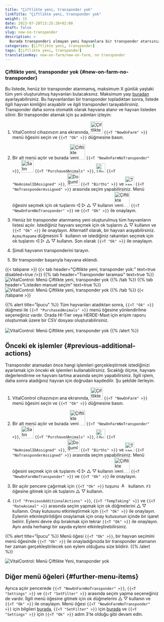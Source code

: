 ```yaml
---
title: "Çiftlikte yeni, transponder yok"
linkTitle: "Çiftlikte yeni, transponder yok"
weight: 15
date: 2023-07-28T13:25:28+02:00
draft: false
slug: new-no-transponder
description: >
  Burada transponderi olmayan yeni hayvanlara bir transponder atarsınız.
categories: [Çiftlikte yeni, transponder]
tags: [Çiftlikte yeni, transponder]
translationKey: new-on-farm/new-on-farm, no transponder
---
```

### Çiftlikte yeni, transponder yok {#new-on-farm-no-transponder}

Bu listede, henüz bir transponder atanmamış, maksimum X günlük yaştaki tüm yeni oluşturulmuş hayvanları bulacaksınız. Maksimum yaşı [buradan](/en/docs/settings/animal-registration/#set-default-values) ayarlayabilirsiniz. Bu hayvanlardan bir transponder topladıktan sonra, listede ilgili hayvan kimliğini arayabilir ve ilgili transponderi tarayabilirsiniz. Transponder daha sonra otomatik olarak hayvana atanır ve hayvan listeden silinir. Bir transponder atamak için şu adımları izleyin:

1. VitalControl cihazınızın ana ekranında, <img src="/icons/main/new-on-farm.svg" width="40" align="bottom" alt="Çiftlikte yeni" /> `{{<T "NewOnFarm" >}}` menü öğesini seçin ve `{{<T "Ok" >}}` düğmesine basın.

2. Bir alt menü açılır ve burada <img src="/icons/registration/new-on-farm-no-transponder.svg" width="50" align="bottom" alt="Çiftlikte yeni, transponder yok" /> `{{<T "NewOnFarmNoTransponder" >}}`, <img src="/icons/main/new-on-farm.svg" width="40" align="bottom" alt="Satın alınan hayvanlar" /> `{{<T "PurchasedAnimals" >}}`, <img src="/icons/registration/no-eartag-number.svg" width="30" align="bottom" alt="Ulusal hayvan kimliği yok" /> `{{<T "NoAnimalIDAssigned" >}}`, <img src="/icons/main/births.svg" width="40" align="bottom" alt="Doğumlar" /> `{{<T "Births" >}}` ve <img src="/icons/registration/no-transponder.svg" width="30" align="bottom" alt="Transponder atanmadı" /> `{{<T "NoTransponderAssigned" >}}` arasında seçim yapabilirsiniz. Menü öğesini seçmek için ok tuşlarını ◁ ▷ △ ▽ kullanın <img src="/icons/registration/new-on-farm-no-transponder.svg" width="50" align="bottom" alt="Çiftlikte yeni, transponder yok" /> `{{<T "NewOnFarmNoTransponder" >}}` ve `{{<T "Ok" >}}` ile onaylayın.

3. Henüz bir transponder atanmamış yeni oluşturulmuş tüm hayvanların listesi açılır. İstediğiniz hayvanı seçmek için ok tuşlarını △ ▽ kullanın ve `{{<T "Ok" >}}` ile onaylayın. Alternatif olarak, bir hayvan arayabilirsiniz. `Açma/Kapama` düğmesini <img src="/icons/footer/search.svg" width="15" align="bottom" alt="Search" /> kullanın ve istediğiniz rakamları seçmek için ok tuşlarını ◁ ▷ △ ▽ kullanın. Son olarak `{{<T "Ok" >}}` ile onaylayın.

4. Şimdi hayvanın transponderini tarayın.

5. Bir transponder başarıyla hayvana eklendi.

{{< tabpane >}}
{{< tab header="Çiftlikte yeni, transponder yok:" text=true disabled=true />}}
{{% tab header="Transponder taraması" text=true %}}
![VitalControl: Menü Çiftlikte yeni, transponder yok](../images/notransponder-scan.png "Çiftlikte yeni, transponder yok")
{{% /tab %}}
{{% tab header="Listeden manuel seçim" text=true %}}
![VitalControl: Menü Çiftlikte yeni, transponder yok](../images/notransponder.png "Çiftlikte yeni, transponder yok")
{{% /tab %}}
{{< /tabpane >}}

{{% alert title="İpucu" %}}
Tüm hayvanları atadıktan sonra, `{{<T "Ok" >}}` düğmesi ile `{{<T "PurchasedAnimals" >}}` menü öğesine yönlendirilme seçeneğiniz vardır. Orada HI-Tier veya HERDE-Mast için erişim raporu oluşturmak üzere bir CSV dosyası oluşturabilirsiniz. <br/>
<br/>
![VitalControl: Menü Çiftlikte yeni, transponder yok](../images/redirect.png "Yönlendirme")
{{% /alert %}}

## Önceki ek işlemler {#previous-additional-actions}

Transponder atamadan önce hangi işlemleri gerçekleştirmek istediğinizi ayarlamak için önceki ek işlemleri kullanabilirsiniz. Sıcaklığı ölçme, hayvanı değerlendirme ve hayvanı tartma arasında seçim yapabilirsiniz. İlgili işlem, daha sonra atadığınız hayvan için doğrudan kaydedilir. Şu şekilde ilerleyin:

1. VitalControl cihazınızın ana ekranında, <img src="/icons/main/new-on-farm.svg" width="40" align="bottom" alt="Çiftlikte yeni" /> `{{<T "NewOnFarm" >}}` menü öğesini seçin ve `{{<T "Ok" >}}` düğmesine basın.

2. Bir alt menü açılır ve burada <img src="/icons/registration/new-on-farm-no-transponder.svg" width="50" align="bottom" alt="Çiftlikte yeni, transponder yok" /> `{{<T "NewOnFarmNoTransponder" >}}`, <img src="/icons/main/new-on-farm.svg" width="40" align="bottom" alt="Satın alınan hayvanlar" /> `{{<T "PurchasedAnimals" >}}`, <img src="/icons/registration/no-eartag-number.svg" width="30" align="bottom" alt="Ulusal hayvan kimliği yok" /> `{{<T "NoAnimalIDAssigned" >}}`, <img src="/icons/main/births.svg" width="40" align="bottom" alt="Doğumlar" /> `{{<T "Births" >}}` ve <img src="/icons/registration/no-transponder.svg" width="30" align="bottom" alt="Transponder atanmamış" /> `{{<T "NoTransponderAssigned" >}}` arasında seçim yapabilirsiniz. Menü öğesini seçmek için ok tuşlarını ◁ ▷ △ ▽ kullanın <img src="/icons/registration/new-on-farm-no-transponder.svg" width="50" align="bottom" alt="Çiftlikte yeni, transponder yok" /> `{{<T "NewOnFarmNoTransponder" >}}` ve `{{<T "Ok" >}}` ile onaylayın.

3. Bir açılır pencere çağırmak için `{{<T "Ok" >}}` tuşunu &nbsp;<img src="/icons/footer/open-popup.svg" width="15" align="bottom" alt="Aufruf Popup" />&nbsp; kullanın. `F3` öğesine gitmek için ok tuşlarını △ ▽ kullanın.

4. `{{<T "PreviousAdditionalActions" >}}`, `{{<T "TempTaking" >}}` ve `{{<T "RateAnimal" >}}` arasında seçim yapmak için ok düğmelerini △ ▽ kullanın. Onay kutusunu etkinleştirmek için `{{<T "Ok" >}}` ile onaylayın. Eylemin etkinleştirildiğini onaylamak için onay kutusunun içinde bir işaret belirir. Eylemi devre dışı bırakmak için tekrar `{{<T "Ok" >}}` ile onaylayın. Aynı anda herhangi bir sayıda eylemi etkinleştirebilirsiniz.

{{% alert title="İpucu" %}}
Menü öğesi `{{<T "Ok" >}}`, bir hayvan seçimini menü öğesinde `{{<T "Ok" >}}` ile onayladığınızda bir transponder atamanın her zaman gerçekleştirilecek son eylem olduğunu size bildirir.
{{% /alert %}}

![VitalControl: Menü Çiftlikte Yeni, transponder yok](../images/actions.png "Ek eylemler")

## Diğer menü öğeleri {#further-menu-items}

Ayrıca açılır pencerede `{{<T "NewOnFarmNoTransponder" >}}`, `{{<T "Settings" >}}` ve `{{<T "SetFilter" >}}` arasında seçim yapma seçeneğiniz de vardır. İlgili menü öğesine gitmek için ok düğmelerini △ ▽ kullanın ve `{{<T "Ok" >}}` ile onaylayın. Menü öğesi `{{<T "NewOnFarmNoTransponder" >}}` için bilgileri [burada](/en/docs/settings/animal-registration/#set-default-values), `{{<T "SetFilter" >}}` için [burada](/en/docs/filter/) ve `{{<T "Settings" >}}` için `{{<T "Ok" >}}` adım 3'te olduğu gibi devam edin.

